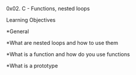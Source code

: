 0x02. C - Functions, nested loops

Learning Objectives

*General

*What are nested loops and how to use them

*What is a function and how do you use functions

*What is a prototype

